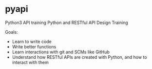 # pyapi
Python3 API training
Python and RESTful API Design Training

Goals:
- Learn to write code
- Write better functions
- Learn interactions with git and SCMs like GitHub
- Understand how RESTful APIs are created with Python, and how to interact with them

